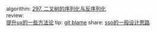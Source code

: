 



algorithm: 
[297. 二叉树的序列化与反序列化](/algorithm/arts_week17_20191202/solution.js)  
review:  
[提升ux的一些方法论](/review/arts_week17_20191202/readme.md)
tip: 
[git blame](/tip/arts_week17_20191202/git_blame.md)
share: 
[sso的一般设计思路](/share/arts_week17_20191202/readme.md)
